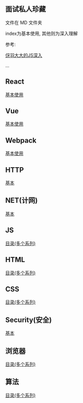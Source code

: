 ## 面试私人珍藏

文件在 MD 文件夹

index为基本使用, 其他则为深入理解

参考: 

[伢羽大大的JS深入](https://github.com/mqyqingfeng/Blog)

...

## React

[基本使用](./MD/React/index.md)

## Vue

[基本使用](./MD/Vue/index.md)

## Webpack

[基本使用](./MD/Webpack/index.md)

## HTTP

[基本](./MD/HTTP/index.md)

## NET(计网)

[基本](./MD/NET/index.md)

## JS

[目录(多个系列)](./MD/JS/index.md)

## HTML

[目录(多个系列)](./MD/HTML/index.md)

## CSS

[目录(多个系列)](./MD/CSS/index.md)

## Security(安全)

[基本](./MD/Security/index.md)

## 浏览器

[目录(多个系列)](./MD/Broswer/index.md)

## 算法

[目录(多个系列)](./MD/Algorithm/index.md)

